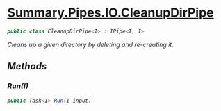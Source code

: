 # [Summary.Pipes.IO.CleanupDirPipe<I>](../src/Core/Pipes/IO/CleanupDirPipe.cs#L6)
```cs
public class CleanupDirPipe<I> : IPipe<I, I>
```

Cleans up a given directory by deleting and re-creating it.

## Methods
### [Run(I)](../src/Core/Pipes/IO/CleanupDirPipe.cs#L8)
```cs
public Task<I> Run(I input)
```

